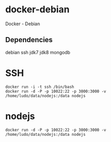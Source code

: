 docker-debian
=============

Docker - Debian

Dependencies
------------

debian
  ssh
    jdk7
    jdk8
    mongodb

SSH
===
```
docker run -i -t ssh /bin/bash
docker run -d -P -p 10022:22 -p 3000:3000 -v /home/ludo/data/nodejs:/data nodejs
```


nodejs
======
```
docker run -d -P -p 10022:22 -p 3000:3000 -v /home/ludo/data/nodejs:/data nodejs
```
